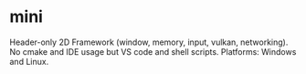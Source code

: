 # mini
Header-only 2D Framework (window, memory, input, vulkan, networking).
No cmake and IDE usage but VS code and shell scripts.
Platforms: Windows and Linux.